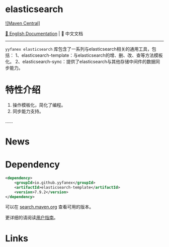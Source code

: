 # elasticsearch

[![Maven Central]](https://central.sonatype.com/namespace/io.github.yyfanex)


[📖 English Documentation](README-EN.md) | 📖 中文文档

----------------------------------------


`yyfanex elasticsearch` 库包含了一系列与elasticsearch相关的通用工具，包括：
1、elasticsearch-template：与elasticsearch的增、删、改、查等方法模板化。
2、elasticsearch-sync：提供了elasticsearch与其他存储中间件的数据同步能力。

# 特性介绍

1. 操作模板化，简化了编程。
2. 同步能力支持。


……


# News


# Dependency

```xml
<dependency>
    <groupId>io.github.yyfanex</groupId>
    <artifactId>elasticsearch-template</artifactId>
    <version>7.9.2</version>
</dependency>
```

可以在 [search.maven.org](https://central.sonatype.com/namespace/io.github.yyfanex) 查看可用的版本。




更详细的请阅读[用户指南](https://www.yuque.com/boyan-avfmj/aviatorscript/cpow90)。

# Links

